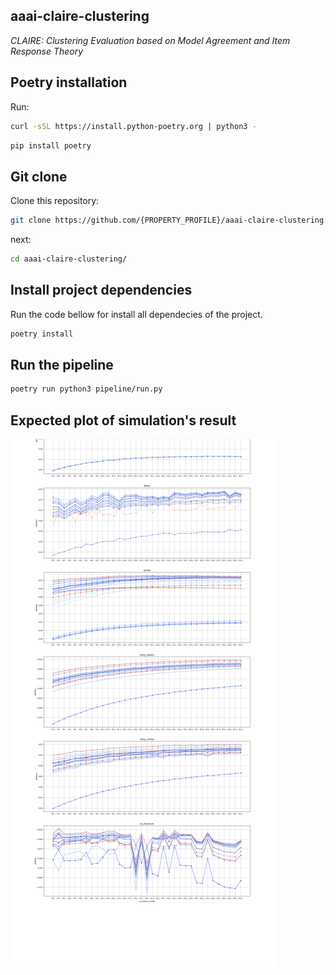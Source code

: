 ## aaai-claire-clustering

*CLAIRE: Clustering Evaluation based on Model Agreement and Item Response Theory*

## Poetry installation

Run:

```bash
curl -sSL https://install.python-poetry.org | python3 -
```

```bash
pip install poetry
```

## Git clone

Clone this repository:

```bash
git clone https://github.com/{PROPERTY_PROFILE}/aaai-claire-clustering.git
```

next:

```bash
cd aaai-claire-clustering/
```

## Install project dependencies

Run the code bellow for install all dependecies of the project.

```bash
poetry install
```

## Run the pipeline

```bash
poetry run python3 pipeline/run.py
```

## Expected plot of simulation's result

<img src="outputs/simulation_dataset.png" alt="sim" style="object-position: 0 -180px; object-fit: cover;">

<div class="text-right hide-lg hide-md hide-sm hide-xs flex-self-end ">




